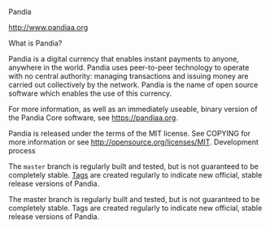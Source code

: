 Pandia

http://www.pandiaa.org


What is Pandia?

Pandia is a digital currency that enables instant payments to anyone, anywhere in the world. Pandia uses peer-to-peer technology to operate with no central authority: managing transactions and issuing money are carried out collectively by the network. Pandia is the name of open source software which enables the use of this currency.


For more information, as well as an immediately useable, binary version of the Pandia Core software, see https://pandiaa.org.


Pandia is released under the terms of the MIT license. See COPYING for more information or see http://opensource.org/licenses/MIT.
Development process


The `master` branch is regularly built and tested, but is not guaranteed to be
completely stable. [Tags](https://github.com/pandia-project/pandia/tags) are created
regularly to indicate new official, stable release versions of Pandia.



The master branch is regularly built and tested, but is not guaranteed to be completely stable. Tags are created regularly to indicate new official, stable release versions of Pandia.
